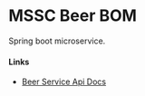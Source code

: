 # MSSC Beer BOM

Spring boot microservice.

#### Links

- [Beer Service Api Docs](https://sfg-beer-works.github.io/brewery-api/#tag/Beer-Service)

